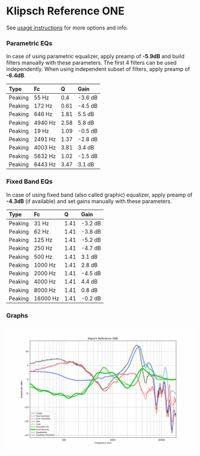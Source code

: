 # Klipsch Reference ONE
See [usage instructions](https://github.com/jaakkopasanen/AutoEq#usage) for more options and info.

### Parametric EQs
In case of using parametric equalizer, apply preamp of **-5.9dB** and build filters manually
with these parameters. The first 4 filters can be used independently.
When using independent subset of filters, apply preamp of **-6.4dB**.

| Type    | Fc      |    Q | Gain    |
|:--------|:--------|:-----|:--------|
| Peaking | 55 Hz   | 0.4  | -3.6 dB |
| Peaking | 172 Hz  | 0.61 | -4.5 dB |
| Peaking | 646 Hz  | 1.81 | 5.5 dB  |
| Peaking | 4940 Hz | 2.58 | 5.8 dB  |
| Peaking | 19 Hz   | 1.09 | -0.5 dB |
| Peaking | 2491 Hz | 1.37 | -2.8 dB |
| Peaking | 4003 Hz | 3.81 | 3.4 dB  |
| Peaking | 5632 Hz | 1.02 | -1.5 dB |
| Peaking | 6443 Hz | 3.47 | 3.1 dB  |

### Fixed Band EQs
In case of using fixed band (also called graphic) equalizer, apply preamp of **-4.3dB**
(if available) and set gains manually with these parameters.

| Type    | Fc       |    Q | Gain    |
|:--------|:---------|:-----|:--------|
| Peaking | 31 Hz    | 1.41 | -3.2 dB |
| Peaking | 62 Hz    | 1.41 | -3.8 dB |
| Peaking | 125 Hz   | 1.41 | -5.2 dB |
| Peaking | 250 Hz   | 1.41 | -4.7 dB |
| Peaking | 500 Hz   | 1.41 | 3.1 dB  |
| Peaking | 1000 Hz  | 1.41 | 2.8 dB  |
| Peaking | 2000 Hz  | 1.41 | -4.5 dB |
| Peaking | 4000 Hz  | 1.41 | 4.4 dB  |
| Peaking | 8000 Hz  | 1.41 | 0.8 dB  |
| Peaking | 16000 Hz | 1.41 | -0.2 dB |

### Graphs
![](./Klipsch%20Reference%20ONE.png)